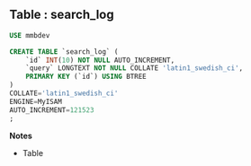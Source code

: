 Table : search_log
------------------

```SQL
USE mmbdev

CREATE TABLE `search_log` (
	`id` INT(10) NOT NULL AUTO_INCREMENT,
	`query` LONGTEXT NOT NULL COLLATE 'latin1_swedish_ci',
	PRIMARY KEY (`id`) USING BTREE
)
COLLATE='latin1_swedish_ci'
ENGINE=MyISAM
AUTO_INCREMENT=121523
;
```
__Notes__

+ Table